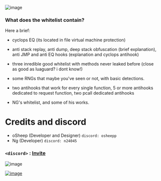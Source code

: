 ![image](https://github.com/oShyyyyy/Salty-whitelist/assets/96142498/c590a9d2-1a7e-4e15-a4ff-927968b42da3)
### What does the whitelist contain? 

Here a brief:

- cyclops EQ (its located in file virtual machine protection)
- anti stack replay, anti dump, deep stack obfuscation (brief explanation), anti JMP and anti EQ hooks (explanation and cyclops antihook)
- three inredible good whitelist with methods never leaked before (close as good as luaguard? i dont know!)
- some RNGs that maybe you've seen or not, with basic detections.
- two antihooks that work for every single function, 5 or more antihooks dedicated to request function, two pcall dedicated antihooks

- NG's whitelist, and some of his works.

# Credits and discord

- oSheep (Developer and Designer) `discord: osheepp`
- Ng (Developer) `discord: n24045`

### `<discord>` : [Invite](https://discord.gg/QNx8RzvXrH)

![image](https://github.com/oShyyyyy/Salty-whitelist/assets/96142498/374814d0-ec37-433e-bd6d-5e187e94189f)

[![image](https://github.com/oShyyyyy/Salty-whitelist/assets/96142498/374814d0-ec37-433e-bd6d-5e187e94189f)](https://discord.gg/QNx8RzvXrH)


